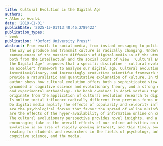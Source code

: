 ```yaml
---
title: Cultural Evolution in the Digital Age
authors:
- Alberto Acerbi
date: '2019-01-01'
publishDate: '2025-10-01T13:40:46.278942Z'
publication_types:
- book
publication: '*Oxford University Press*'
abstract: From emails to social media, from instant messaging to political memes,
  the way we produce and transmit culture is radically changing. Understanding the
  consequences of the massive diffusion of digital media is of the utmost importance,
  both from the intellectual and the social point of view. 'Cultural Evolution in
  the Digital Age' proposes that a specific discipline - cultural evolution - provides
  an excellent framework to analyse our digital age. Cultural evolution is a vibrant,
  interdisciplinary, and increasingly productive scientific framework that aims to
  provide a naturalistic and quantitative explanation of culture. In the book the
  author shows how cultural evolution offers both a sophisticated view of human behaviour,
  grounded in cognitive science and evolutionary theory, and a strong quantitative
  and experimental methodology. The book examines in depth various topics that directly
  originate from the application of cultural evolution research to digital media.
  Is online social influence radically different from previous forms of social influence?
  Do digital media amplify the effects of popularity and celebrity influence? What
  are the psychological forces that favour the spread of online misinformation? What
  are the effects of the hyper-availability of information online on cultural cumulation?
  The cultural evolutionary perspective provides novel insights, and a relatively
  encouraging take on the overall effects of our online activities on our culture.Cultural
  Evolution is an area of rapidly growing interest, and this timely book will be important
  reading for students and researchers in the fields of psychology, anthropology,
  cognitive science, and the media.
---
```

